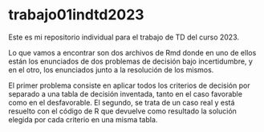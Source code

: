 # trabajo01indtd2023
Este es mi repositorio individual para el trabajo de TD del curso 2023.

Lo que vamos a encontrar son dos archivos de Rmd donde en uno de ellos están los enunciados de dos problemas de decisión bajo incertidumbre, y en el otro, los enunciados junto a la resolución de los mismos.

El primer problema consiste en aplicar todos los criterios de decisión por separado a una tabla de decisión inventada, tanto en el caso favorable como en el desfavorable. El segundo, se trata de un caso real y está resuelto con el código de R que devuelve como resultado la solución elegida por cada criterio en una misma tabla.
